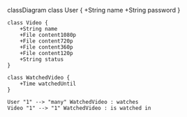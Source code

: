 classDiagram
    class User {
        +String name
        +String password
    }

    class Video {
        +String name
        +File content1080p
        +File content720p
        +File content360p
        +File content120p
        +String status
    }

    class WatchedVideo {
        +Time watchedUntil
    }

    User "1" --> "many" WatchedVideo : watches
    Video "1" --> "1" WatchedVideo : is watched in
